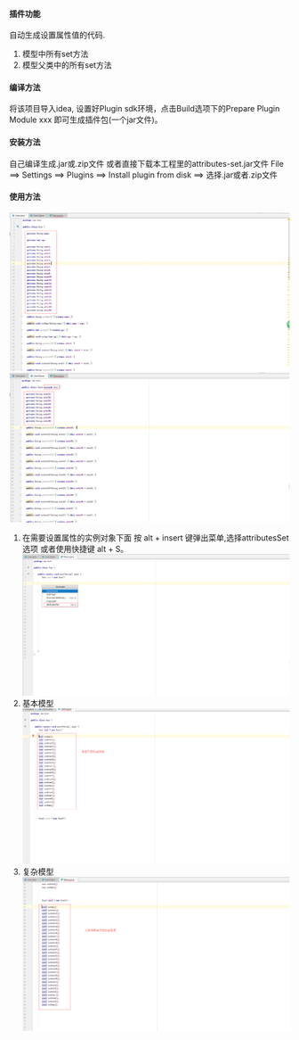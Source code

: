 
#### 插件功能
自动生成设置属性值的代码.
1. 模型中所有set方法
2. 模型父类中的所有set方法


#### 编译方法
将该项目导入idea, 设置好Plugin sdk环境，点击Build选项下的Prepare Plugin Module xxx 即可生成插件包(一个jar文件)。


#### 安装方法
自己编译生成.jar或.zip文件
或者直接下载本工程里的attributes-set.jar文件
File ==> Settings ==> Plugins ==> Install plugin from disk ==> 选择.jar或者.zip文件

#### 使用方法
![模型1](/imgs/user.png)
![模型2](/imgs/user2.png)
1. 在需要设置属性的实例对象下面 按 alt + insert 键弹出菜单,选择attributesSet选项 或者使用快捷键 alt + S。
![弹出菜单](/imgs/p1.png)
2. 基本模型
![基本模型](/imgs/p2.png)
3. 复杂模型
![复杂模型](/imgs/p3.png)
